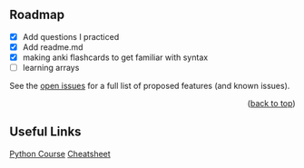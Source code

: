<!-- ROADMAP -->
## Roadmap

- [x] Add questions I practiced
- [x] Add readme.md
- [x] making anki flashcards to get familiar with syntax
- [ ] learning arrays

See the [open issues](https://github.com/othneildrew/Best-README-Template/issues) for a full list of proposed features (and known issues).

<p align="right">(<a href="#readme-top">back to top</a>)</p>

<!-- Useful Links -->
## Useful Links

[Python Course](https://www.youtube.com/watch?app=desktop&v=XKHEtdqhLK8&t=12312s&ab_channel=BroCode)
[Cheatsheet](https://leetcode.com/discuss/study-guide/2122306/Python-Cheat-Sheet-for-Leetcode)